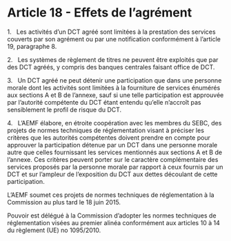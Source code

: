 # Article 18 - Effets de l’agrément


1.   Les activités d’un DCT agréé sont limitées à la prestation des services couverts par son agrément ou par une notification conformément à l’article 19, paragraphe 8.

2.   Les systèmes de règlement de titres ne peuvent être exploités que par des DCT agréés, y compris des banques centrales faisant office de DCT.

3.   Un DCT agréé ne peut détenir une participation que dans une personne morale dont les activités sont limitées à la fourniture de services énumérés aux sections A et B de l’annexe, sauf si une telle participation est approuvée par l’autorité compétente du DCT étant entendu qu’elle n’accroît pas sensiblement le profil de risque du DCT.

4.   L’AEMF élabore, en étroite coopération avec les membres du SEBC, des projets de normes techniques de réglementation visant à préciser les critères que les autorités compétentes doivent prendre en compte pour approuver la participation détenue par un DCT dans une personne morale autre que celles fournissant les services mentionnés aux sections A et B de l’annexe. Ces critères peuvent porter sur le caractère complémentaire des services proposés par la personne morale par rapport à ceux fournis par un DCT et sur l’ampleur de l’exposition du DCT aux dettes découlant de cette participation.

L’AEMF soumet ces projets de normes techniques de réglementation à la Commission au plus tard le 18 juin 2015.

Pouvoir est délégué à la Commission d’adopter les normes techniques de réglementation visées au premier alinéa conformément aux articles 10 à 14 du règlement (UE) no 1095/2010.
